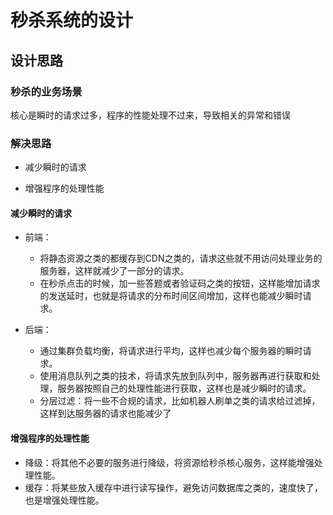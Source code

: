 # 秒杀系统的设计

## 设计思路

### 秒杀的业务场景

核心是瞬时的请求过多，程序的性能处理不过来，导致相关的异常和错误

### 解决思路

- 减少瞬时的请求

- 增强程序的处理性能

  

#### 减少瞬时的请求

- 前端：

  - 将静态资源之类的都缓存到CDN之类的，请求这些就不用访问处理业务的服务器，这样就减少了一部分的请求。
  - 在秒杀点击的时候，加一些答题或者验证码之类的按钮，这样能增加请求的发送延时，也就是将请求的分布时间区间增加，这样也能减少瞬时请求。

- 后端：

  - 通过集群负载均衡，将请求进行平均，这样也减少每个服务器的瞬时请求。
  - 使用消息队列之类的技术，将请求先放到队列中，服务器再进行获取和处理，服务器按照自己的处理性能进行获取，这样也是减少瞬时的请求。
  - 分层过滤：将一些不合规的请求，比如机器人刷单之类的请求给过滤掉，这样到达服务器的请求也能减少了

  

#### 增强程序的处理性能

- 降级：将其他不必要的服务进行降级，将资源给秒杀核心服务，这样能增强处理性能。
- 缓存：将某些放入缓存中进行读写操作，避免访问数据库之类的，速度快了，也是增强处理性能。

